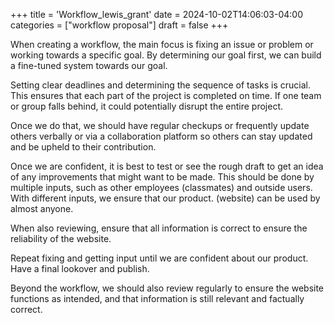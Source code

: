 +++
title = 'Workflow_lewis_grant'
date = 2024-10-02T14:06:03-04:00
categories = ["workflow proposal"]
draft = false
+++

When creating a workflow, the main focus is fixing an issue or problem or working towards a specific goal. By determining our goal first, we can build a fine-tuned system towards our goal.

Setting clear deadlines and determining the sequence of tasks is crucial. This ensures that each part of the project is completed on time. If one team or group falls behind, it could potentially disrupt the entire project. 

Once we do that, we should have regular checkups or frequently update others verbally or via a collaboration platform so others can stay updated and be upheld to their contribution.

Once we are confident, it is best to test or see the rough draft to get an idea of any improvements that might want to be made. This should be done by multiple inputs, such as other employees (classmates) and outside users. With different inputs, we ensure that our product. (website) can be used by almost anyone. 

When also reviewing, ensure that all information is correct to ensure the reliability of the website. 

Repeat fixing and getting input until we are confident about our product. 
Have a final lookover and publish.

Beyond the workflow, we should also review regularly to ensure the website functions as intended, and that information is still relevant and factually correct. 


